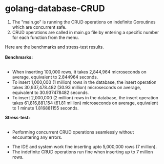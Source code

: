 # golang-database-CRUD
1. The "main.go" is running the CRUD operations on indefinite Goroutines which are concurrent safe. <br />
2. CRUD operations are called in main.go file by entering a specific number for each function from the menu.<br />

Here are the benchmarks and stress-test results. <br /><br />
**Benchmarks:** <br /><br />
- When inserting 100,000 rows, it takes 2,844,964 microseconds on average, equivalent to 2.844964 seconds.
- To insert 1,000,000 (1 million) rows in the database, the insert operation takes 30,937,478.482 (30.93 million) microseconds on average, equivalent to 30.937478482 seconds.
- To insert 2,000,000 (2 million) rows in the database, the insert operation takes 61,816,881.154 (61.81 million) microseconds on average, equivalent to 1 minute 1.816881155 seconds.


**Stress-test:** <br /><br />
+ Performing concurrent CRUD operations seamlessly without encountering any errors. <br />
- The IDE and system work fine inserting upto 5,000,000 rows (7 million).
- The indefinite CRUD operations run fine when inserting up to 7 million rows.

